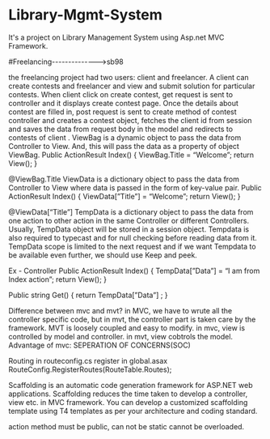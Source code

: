 # Library-Mgmt-System
It's a project on Library Management System using Asp.net MVC Framework.








#Freelancing-------------->sb98

the freelancing project had two users: client and freelancer. A client can create contests and freelancer and view and submit solution for particular contests. When client click on create contest, get request is sent to controller and it displays create contest page. Once the details about contest are filled in, post request is sent to create method of contest controller and creates a contest object, fetches the client id from session and saves the data from request body in the model and redirects to contests of client . ViewBag is a dynamic object to pass the data from Controller to View. And, this will pass the data as a property of object ViewBag. Public ActionResult Index()
{
ViewBag.Title = “Welcome”;
return View();
}

@ViewBag.Title
ViewData is a dictionary object to pass the data from Controller to View where data is passed in the form of key-value pair. Public ActionResult Index()
{
ViewData[”Title”] = “Welcome”;
return View();
}

@ViewData[“Title”]
TempData is a dictionary object to pass the data from one action to other action in the same Controller or different Controllers. Usually, TempData object will be stored in a session object. Tempdata is also required to typecast and for null checking before reading data from it. TempData scope is limited to the next request and if we want Tempdata to be available even further, we should use Keep and peek.

Ex - Controller Public ActionResult Index()
{
TempData[”Data”] = “I am from Index action”;
return View();
}

Public string Get()
{
return TempData[”Data”] ;
}

Difference between mvc and mvt? in MVC, we have to wrute all the controller specific code, but in mvt, the controller part is taken care by the framework. MVT is loosely coupled and easy to modify. in mvc, view is controlled by model and controller. in mvt, view cobtrols the model. Advantage of mvc: SEPERATION OF CONCERNS(SOC)

Routing in routeconfig.cs register in global.asax RouteConfig.RegisterRoutes(RouteTable.Routes);

Scaffolding is an automatic code generation framework for ASP.NET web applications. Scaffolding reduces the time taken to develop a controller, view etc. in MVC framework. You can develop a customized scaffolding template using T4 templates as per your architecture and coding standard.

action method must be public, can not be static cannot be overloaded.
